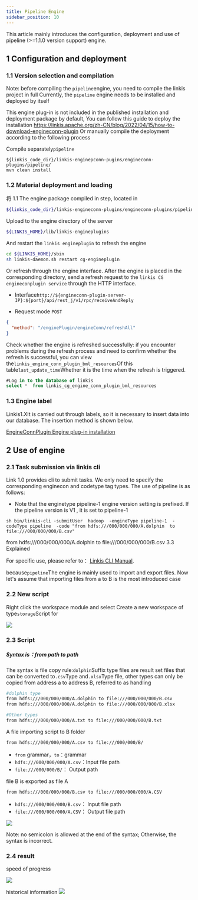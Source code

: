 ```yaml
---
title: Pipeline Engine
sidebar_position: 10
---
```


This article mainly introduces the configuration, deployment and use of pipeline (>=1.1.0 version support) engine.


## 1 Configuration and deployment

### 1.1 Version selection and compilation
Note: before compiling the `pipeline`engine, you need to compile the linkis project in full
Currently, the `pipeline` engine needs to be installed and deployed by itself

This engine plug-in is not included in the published installation and deployment package by default,
You can follow this guide to deploy the installation https://linkis.apache.org/zh-CN/blog/2022/04/15/how-to-download-engineconn-plugin
Or manually compile the deployment according to the following process

Compile separately`pipeline` 

```
${linkis_code_dir}/linkis-enginepconn-pugins/engineconn-plugins/pipeline/
mvn clean install
```

### 1.2 Material deployment and loading

将 1.1 The engine package compiled in step, located in

```bash
${linkis_code_dir}/linkis-engineconn-plugins/engineconn-plugins/pipeline/target/out/pipeline
```
Upload to the engine directory of the server

```bash 
${LINKIS_HOME}/lib/linkis-engineplugins
```

And restart the `linkis engineplugin` to refresh the engine
```bash
cd ${LINKIS_HOME}/sbin
sh linkis-daemon.sh restart cg-engineplugin
```
Or refresh through the engine interface. After the engine is placed in the corresponding directory, send a refresh request to the `linkis CG engineconplugin service` through the HTTP interface.
- Interface`http://${engineconn-plugin-server-IP}:${port}/api/rest_j/v1/rpc/receiveAndReply`

- Request mode `POST`

```json
{
  "method": "/enginePlugin/engineConn/refreshAll"
}
```
Check whether the engine is refreshed successfully: if you encounter problems during the refresh process and need to confirm whether the refresh is successful, you can view the`linkis_engine_conn_plugin_bml_resources`Of this table`last_update_time`Whether it is the time when the refresh is triggered.

```sql
#Log in to the database of linkis
select *  from linkis_cg_engine_conn_plugin_bml_resources
```

### 1.3 Engine label

Linkis1.XIt is carried out through labels, so it is necessary to insert data into our database. The insertion method is shown below.

[EngineConnPlugin Engine plug-in installation](../deployment/engine-conn-plugin-installation) 


## 2 Use of engine

### 2.1 Task submission via linkis cli

Link 1.0 provides cli to submit tasks. We only need to specify the corresponding enginecon and codetype tag types. The use of pipeline is as follows:
- Note that the enginetype pipeline-1 engine version setting is prefixed. If the pipeline version is V1 , it is set to pipeline-1 
```shell
sh bin/linkis-cli -submitUser  hadoop  -engineType pipeline-1  -codeType pipeline  -code "from hdfs:///000/000/000/A.dolphin  to file:///000/000/000/B.csv"
```
from hdfs:///000/000/000/A.dolphin  to file:///000/000/000/B.csv 3.3 Explained

For specific use, please refer to： [Linkis CLI Manual](../user-guide/linkiscli-manual.md).

because`pipeline`The engine is mainly used to import and export files. Now let's assume that importing files from a to B is the most introduced case

### 2.2 New script
Right click the workspace module and select Create a new workspace of type`storage`Script for

![](/Images-zh/EngineConnNew/new_pipeline_script.png)

### 2.3 Script

##### Syntax is：from path to path

The syntax is file copy rule:`dolphin`Suffix type files are result set files that can be converted to`.csv`Type and`.xlsx`Type file, other types can only be copied from address a to address B, referred to as handling

```bash
#dolphin type
from hdfs:///000/000/000/A.dolphin to file:///000/000/000/B.csv
from hdfs:///000/000/000/A.dolphin to file:///000/000/000/B.xlsx

#Other types
from hdfs:///000/000/000/A.txt to file:///000/000/000/B.txt
```


A file importing script to B folder
```bash
from hdfs:///000/000/000/A.csv to file:///000/000/B/
```
- `from` grammar，`to`：grammar
- `hdfs:///000/000/000/A.csv`：Input file path
- `file:///000/000/B/`： Output path


file B is exported as file A
```bash
from hdfs:///000/000/000/B.csv to file:///000/000/000/A.CSV
```
- `hdfs:///000/000/000/B.csv`： Input file path
- `file:///000/000/000/A.CSV`： Output file path

![](/Images-zh/EngineConnNew/to_write.png)

Note: no semicolon is allowed at the end of the syntax; Otherwise, the syntax is incorrect.

### 2.4 result
speed of progress

![](/Images-zh/EngineConnNew/job_state.png)

historical information
![](/Images-zh/EngineConnNew/historical_information.png)
